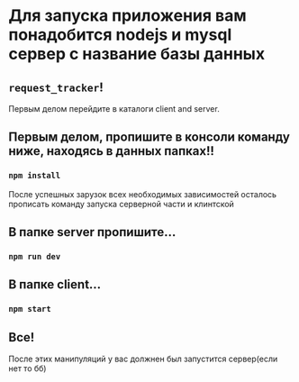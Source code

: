 # Для запуска приложения вам понадобится nodejs и mysql сервер с название базы данных

## `request_tracker`!

Первым делом перейдите в каталоги client and server.

## Первым делом, пропишите в консоли команду ниже, находясь в данных папках!!

### `npm install`

После успешных зарузок всех необходимых зависимостей осталось прописать команду запуска серверной части и клинтской

## В папке server пропишите...

### `npm run dev`

## В папке client...

### `npm start`

## Все!

После этих манипуляций у вас должнен был запустится сервер(если нет то бб)

